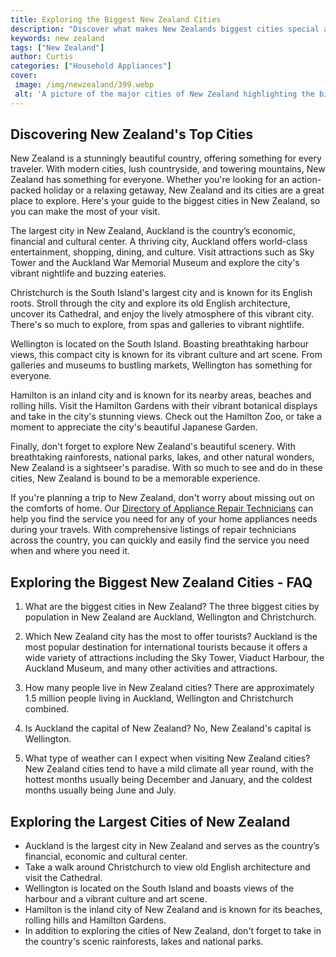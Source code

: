 ```yaml
---
title: Exploring the Biggest New Zealand Cities
description: "Discover what makes New Zealands biggest cities special and unique while learning interesting facts about their histories and cultures Learn how to experience the best each city has to offer in this informative blog post"
keywords: new zealand
tags: ["New Zealand"]
author: Curtis
categories: ["Household Appliances"]
cover: 
 image: /img/newzealand/399.webp
 alt: 'A picture of the major cities of New Zealand highlighting the biggest New Zealand Cities'
---
```

## Discovering New Zealand's Top Cities
New Zealand is a stunningly beautiful country, offering something for every traveler. With modern cities, lush countryside, and towering mountains, New Zealand has something for everyone. Whether you're looking for an action-packed holiday or a relaxing getaway, New Zealand and its cities are a great place to explore. Here's your guide to the biggest cities in New Zealand, so you can make the most of your visit.

The largest city in New Zealand, Auckland is the country’s economic, financial and cultural center. A thriving city, Auckland offers world-class entertainment, shopping, dining, and culture. Visit attractions such as Sky Tower and the Auckland War Memorial Museum and explore the city's vibrant nightlife and buzzing eateries. 

Christchurch is the South Island's largest city and is known for its English roots. Stroll through the city and explore its old English architecture, uncover its Cathedral, and enjoy the lively atmosphere of this vibrant city. There's so much to explore, from spas and galleries to vibrant nightlife. 

Wellington is located on the South Island. Boasting breathtaking harbour views, this compact city is known for its vibrant culture and art scene. From galleries and museums to bustling markets, Wellington has something for everyone. 

Hamilton is an inland city and is known for its nearby areas, beaches and rolling hills. Visit the Hamilton Gardens with their vibrant botanical displays and take in the city's stunning views. Check out the Hamilton Zoo, or take a moment to appreciate the city's beautiful Japanese Garden. 

Finally, don't forget to explore New Zealand's beautiful scenery. With breathtaking rainforests, national parks, lakes, and other natural wonders, New Zealand is a sightseer's paradise. With so much to see and do in these cities, New Zealand is bound to be a memorable experience.

If you're planning a trip to New Zealand, don't worry about missing out on the comforts of home. Our [Directory of Appliance Repair Technicians](./pages/appliance-repair-technicians) can help you find the service you need for any of your home appliances needs during your travels. With comprehensive listings of repair technicians across the country, you can quickly and easily find the service you need when and where you need it.

## Exploring the Biggest New Zealand Cities - FAQ

1. What are the biggest cities in New Zealand?
 The three biggest cities by population in New Zealand are Auckland, Wellington and Christchurch.

2. Which New Zealand city has the most to offer tourists?
 Auckland is the most popular destination for international tourists because it offers a wide variety of attractions including the Sky Tower, Viaduct Harbour, the Auckland Museum, and many other activities and attractions.

3. How many people live in New Zealand cities?
 There are approximately 1.5 million people living in Auckland, Wellington and Christchurch combined.

4. Is Auckland the capital of New Zealand? 
 No, New Zealand's capital is Wellington.

5. What type of weather can I expect when visiting New Zealand cities?
 New Zealand cities tend to have a mild climate all year round, with the hottest months usually being December and January, and the coldest months usually being June and July.

## Exploring the Largest Cities of New Zealand 
- Auckland is the largest city in New Zealand and serves as the country’s financial, economic and cultural center. 
- Take a walk around Christchurch to view old English architecture and visit the Cathedral.
- Wellington is located on the South Island and boasts views of the harbour and a vibrant culture and art scene.
- Hamilton is the inland city of New Zealand and is known for its beaches, rolling hills and Hamilton Gardens.
- In addition to exploring the cities of New Zealand, don't forget to take in the country's scenic rainforests, lakes and national parks.
